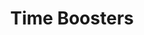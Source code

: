 ---
title: Time Boosters
image: tb
school: dcsz
age: junior school
tool: MakeCode
download: false
link: https://arcade.makecode.com/S54786-51958-84459-60702
comment: Interesting educative content. This game mashes many different mechanics together, it may be better to focus on one per level.
judge: Jean Francois
company: Ubisoft
---